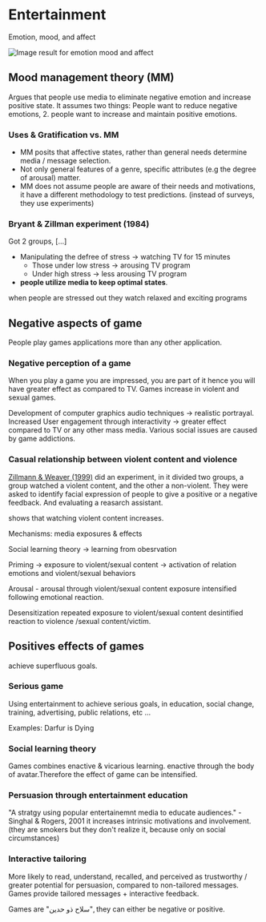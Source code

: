 # Entertainment

Emotion, mood, and affect

![Image result for emotion mood and affect](https://recatschool.eu/wp-content/uploads/2018/09/activation.png)

## Mood management theory (MM)

Argues that people use media to eliminate negative emotion and increase positive state. It assumes two things: People want to reduce negative emotions, 2. people want to increase and maintain positive emotions.

### Uses & Gratification vs. MM 

* MM posits that affective states, rather than general needs determine media / message selection. 
* Not only general features of a genre, specific attributes (e.g the degree of arousal) matter. 
* MM does not assume people are aware of their needs and motivations, it have a different methodology to test predictions.  (instead of surveys, they use experiments)

### Bryant & Zillman experiment (1984)

Got 2 groups, [...]

* Manipulating the defree of stress -> watching TV for 15 minutes
  * Those under low stress -> arousing TV program
  * Under high stress -> less arousing TV program
* **people utilize media to keep optimal states**.

when people are stressed out they watch relaxed and exciting programs 

## Negative aspects of game

People play games applications more than any other application. 

### Negative perception of a game

When you play a game you are impressed, you are part of it hence you will have greater effect as compared to TV. Games increase   in violent and sexual games. 

Development of computer graphics audio techniques -> realistic portrayal. Increased User engagement through interactivity -> greater effect  compared to TV or any other mass media. Various social issues are caused by game addictions. 

### Casual relationship between violent content and violence

[Zillmann & Weaver (1999)](https://psycnet.apa.org/record/1999-08085-008) did an experiment, in it divided two groups, a group watched a violent content, and the other a non-violent. They were asked to identify facial expression of people to give a positive or a negative feedback. And evaluating a reasarch assistant.  

shows that watching violent content increases.

Mechanisms: media exposures & effects

Social learning theory -> learning from obesrvation

Priming -> exposure to violent/sexual content -> activation of relation emotions and violent/sexual behaviors

Arousal - arousal through violent/sexual content exposure intensified following emotional reaction. 

Desensitization repeated exposure to violent/sexual content desintified reaction to violence /sexual content/victim.

## Positives effects of games

achieve superfluous goals. 

### Serious game

Using entertainment to achieve serious goals, in education, social change, training, advertising, public relations, etc ...

Examples: Darfur is Dying

### Social learning theory

Games combines enactive & vicarious learning. enactive through the body of avatar.Therefore the effect of game can be intensified.

### Persuasion through entertainment education

"A stratgy using popular entertainemnt media to educate audiences." -Singhal & Rogers, 2001 
it increases intrinsic motivations and involvement. (they are smokers but they don't realize it, because only on social circumstances)

### Interactive tailoring

More likely to read, understand, recalled, and perceived as trustworthy / greater potential for persuasion, compared to non-tailored messages. Games provide tailored messages + interactive feedback.



Games are "سلاح ذو حدين", they can either be negative or positive. 